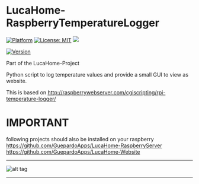 # LucaHome-RaspberryTemperatureLogger

[![Platform](https://img.shields.io/badge/platform-Raspberry-blue.svg)](https://www.raspberrypi.org/)
[![License: MIT](https://img.shields.io/badge/License-MIT-blue.svg)](https://opensource.org/licenses/MIT)
<a target="_blank" href="https://www.paypal.me/GuepardoApps" title="Donate using PayPal"><img src="https://img.shields.io/badge/paypal-donate-blue.svg" /></a>

[![Version](https://img.shields.io/badge/version-v1.0.4.170408-blue.svg)](https://github.com/GuepardoApps/LucaHome-RaspberryTemperatureLogger)

Part of the LucaHome-Project

Python script to log temperature values and provide a small GUI to view as website.

This is based on http://raspberrywebserver.com/cgiscripting/rpi-temperature-logger/

# IMPORTANT
following projects should also be installed on your raspberry
https://github.com/GuepardoApps/LucaHome-RaspberryServer
https://github.com/GuepardoApps/LucaHome-Website

---

![alt tag](https://github.com/GuepardoApps/LucaHome-RaspberryTemperatureLogger/blob/master/screenshots/img001.png)

---
